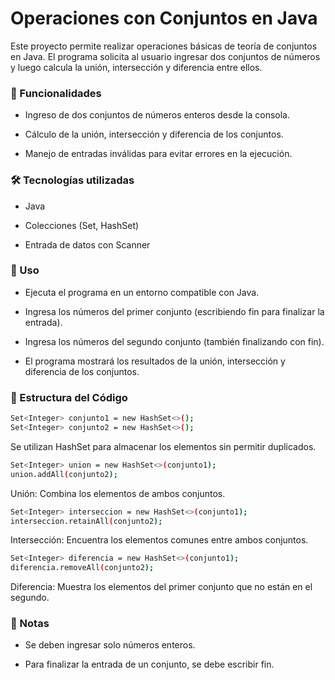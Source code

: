 # Operaciones con Conjuntos en Java

Este proyecto permite realizar operaciones básicas de teoría de conjuntos en Java. El programa solicita al usuario ingresar dos conjuntos de números y luego calcula la unión, intersección y diferencia entre ellos.

### 🚀 Funcionalidades

- Ingreso de dos conjuntos de números enteros desde la consola.

- Cálculo de la unión, intersección y diferencia de los conjuntos.

- Manejo de entradas inválidas para evitar errores en la ejecución.

### 🛠 Tecnologías utilizadas

- Java

- Colecciones (Set, HashSet)

- Entrada de datos con Scanner

### 📌 Uso

- Ejecuta el programa en un entorno compatible con Java.

- Ingresa los números del primer conjunto (escribiendo fin para finalizar la entrada).

- Ingresa los números del segundo conjunto (también finalizando con fin).

- El programa mostrará los resultados de la unión, intersección y diferencia de los conjuntos.

### 📂 Estructura del Código
````bash
Set<Integer> conjunto1 = new HashSet<>();
Set<Integer> conjunto2 = new HashSet<>();
````
Se utilizan HashSet para almacenar los elementos sin permitir duplicados.
````bash
Set<Integer> union = new HashSet<>(conjunto1);
union.addAll(conjunto2);
````
Unión: Combina los elementos de ambos conjuntos.
````bash
Set<Integer> interseccion = new HashSet<>(conjunto1);
interseccion.retainAll(conjunto2);
````

Intersección: Encuentra los elementos comunes entre ambos conjuntos.
````bash
Set<Integer> diferencia = new HashSet<>(conjunto1);
diferencia.removeAll(conjunto2);
````
Diferencia: Muestra los elementos del primer conjunto que no están en el segundo.

### 📝 Notas

- Se deben ingresar solo números enteros.

- Para finalizar la entrada de un conjunto, se debe escribir fin.
